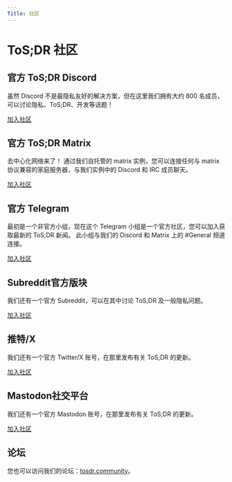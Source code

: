 ```yaml
---
Title: 社区
---
```


# ToS;DR 社区

## 官方 ToS;DR Discord

虽然 Discord 不是最隐私友好的解决方案，但在这里我们拥有大约 800 名成员，可以讨论隐私、ToS;DR、开发等话题！

[加入社区](https://discord.gg/tosdr)

## 官方 ToS;DR Matrix

去中心化网络来了！ 通过我们自托管的 matrix 实例，您可以连接任何与 matrix 协议兼容的家庭服务器，与我们实例中的 Discord 和 IRC 成员聊天。

[加入社区](https://matrix.tosdr.org/)

## 官方 Telegram

最初是一个非官方小组，现在这个 Telegram 小组是一个官方社区，您可以加入获取最新的 ToS;DR 新闻。 此小组与我们的 Discord 和 Matrix 上的 #General 频道连接。

[加入社区](https://t.me/tosdrorg)

## Subreddit官方版块

我们还有一个官方 Subreddit，可以在其中讨论 ToS;DR 及一般隐私问题。

[加入社区](https://www.reddit.com/r/tosdr/)

## 推特/X

我们还有一个官方 Twitter/X 账号，在那里发布有关 ToS;DR 的更新。

[加入社区](https://x.com/tosdr)

## Mastodon社交平台

我们还有一个官方 Mastodon 账号，在那里发布有关 ToS;DR 的更新。

[加入社区](https://mastodon.indie.host/@ToSDR)

## 论坛

您也可以访问我们的论坛：[tosdr.community](https://tosdr.community)。
